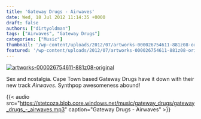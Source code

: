 ```yaml
---
title: 'Gateway Drugs - Airwaves'
date: Wed, 18 Jul 2012 11:14:35 +0000
draft: false
authors: ["dirtyoldman"]
tags: ["Airwaves", "Gateway Drugs"]
categories: ["Music"]
thumbnail: '/wp-content/uploads/2012/07/artworks-000026754611-881z08-original-150x150.jpg'
featured: '/wp-content/uploads/2012/07/artworks-000026754611-881z08-original-304x190.jpg'
---
```


[![](/wp-content/uploads/2012/07/artworks-000026754611-881z08-original-e1342439077508.jpg "artworks-000026754611-881z08-original")](/2012/07/18/gateway-drugs-airwaves/artworks-000026754611-881z08-original/)

Sex and nostalgia. Cape Town based Gateway Drugs have it down with their new track _Airwaves_. Synthpop awesomeness abound!

{{< audio
    src="https://stetcoza.blob.core.windows.net/music/gateway_drugs/gateway_drugs_-_airwaves.mp3"
    caption="Gateway Drugs - Airwaves" >}}
